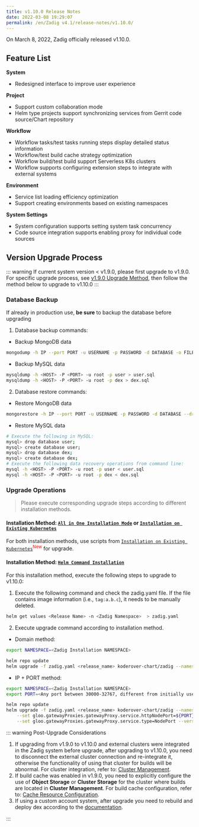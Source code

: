 ```yaml
---
title: v1.10.0 Release Notes
date: 2022-03-08 19:29:07
permalink: /en/Zadig v4.1/release-notes/v1.10.0/
---
```


On March 8, 2022, Zadig officially released v1.10.0.

## Feature List

**System**
- Redesigned interface to improve user experience

**Project**
- Support custom collaboration mode
- Helm type projects support synchronizing services from Gerrit code source/Chart repository

**Workflow**
- Workflow tasks/test tasks running steps display detailed status information
- Workflow/test build cache strategy optimization
- Workflow build/test build support Serverless K8s clusters
- Workflow supports configuring extension steps to integrate with external systems

**Environment**
- Service list loading efficiency optimization
- Support creating environments based on existing namespaces

**System Settings**
- System configuration supports setting system task concurrency
- Code source integration supports enabling proxy for individual code sources

## Version Upgrade Process
::: warning
If current system version < v1.9.0, please first upgrade to v1.9.0. For specific upgrade process, see [v1.9.0 Upgrade Method](/Zadig%20v2.2.0/release-notes/v1.9.0/#版本升级过程), then follow the method below to upgrade to v1.10.0
:::

### Database Backup
If already in production use, **be sure** to backup the database before upgrading
1. Database backup commands:
- Backup MongoDB data
```bash
mongodump -h IP --port PORT -u USERNAME -p PASSWORD -d DATABASE -o FILE_PATH
```
- Backup MySQL data
```bash
mysqldump -h <HOST> -P <PORT> -u root -p user > user.sql
mysqldump -h <HOST> -P <PORT> -u root -p dex > dex.sql
```
2. Database restore commands:
- Restore MongoDB data
```bash
mongorestore -h IP --port PORT -u USERNAME -p PASSWORD -d DATABASE --drop FILE_PATH
```
- Restore MySQL data
```bash
# Execute the following in MySQL:
mysql> drop database user;
mysql> create database user;
mysql> drop database dex;
mysql> create database dex;
# Execute the following data recovery operations from command line:
mysql -h <HOST> -P <PORT> -u root -p user < user.sql
mysql -h <HOST> -P <PORT> -u root -p dex < dex.sql
```

### Upgrade Operations

> Please execute corresponding upgrade steps according to different installation methods.

#### Installation Method: [`All in One Installation Mode`](/Zadig%20v2.2.0/install/all-in-one/) or [`Installation on Existing Kubernetes`](/Zadig%20v2.2.0/install/install-on-k8s/)

For both installation methods, use scripts from [`Installation on Existing Kubernetes`](/Zadig%20v2.2.0/install/install-on-k8s/)<sup style='color: red'>New</sup> for upgrade.

#### Installation Method: [`Helm Command Installation`](/Zadig%20v2.2.0/install/helm-deploy/)
For this installation method, execute the following steps to upgrade to v1.10.0:

1. Execute the following command and check the zadig.yaml file. If the file contains image information (i.e., `tag:a.b.c`), it needs to be manually deleted.

```bash
helm get values <Release Name> -n <Zadig Namespace>  > zadig.yaml
```

2. Execute upgrade command according to installation method.

- Domain method:

```bash
export NAMESPACE=<Zadig Installation NAMESPACE>

helm repo update
helm upgrade -f zadig.yaml <release_name> koderover-chart/zadig --namespace ${NAMESPACE} --version=1.10.0
```

- IP + PORT method:

```bash
export NAMESPACE=<Zadig Installation NAMESPACE>
export PORT=<Any port between 30000-32767, different from initially used port>

helm repo update
helm upgrade -f zadig.yaml <release_name> koderover-chart/zadig --namespace ${NAMESPACE} \
    --set gloo.gatewayProxies.gatewayProxy.service.httpNodePort=${PORT} \
    --set gloo.gatewayProxies.gatewayProxy.service.type=NodePort --version=1.10.0
```

::: warning Post-Upgrade Considerations

1. If upgrading from v1.9.0 to v1.10.0 and external clusters were integrated in the Zadig system before upgrade, after upgrading to v1.10.0, you need to disconnect the external cluster connection and re-integrate it, otherwise the functionality of using that cluster for builds will be abnormal. For cluster integration, refer to: [Cluster Management](/Zadig%20v2.2.0/pages/cluster_manage/).
2. If build cache was enabled in v1.9.0, you need to explicitly configure the use of **Object Storage** or **Cluster Storage** for the cluster where builds are located in **Cluster Management**. For build cache configuration, refer to: [Cache Resource Configuration](/Zadig%20v2.2.0/pages/cluster_manage/#缓存资源配置).
3. If using a custom account system, after upgrade you need to rebuild and deploy dex according to the [documentation](/Zadig%20v2.2.0/settings/account/custom/).

:::
